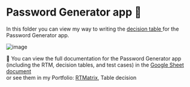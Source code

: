 <h1>Password Generator app 🔑 </h1>
<p>In this folder you can view my way to writing the <a href="https://github.com/nshubina/Portfolio/blob/a11855401a0587e9cfd6634b6610226090f5f996/Test%20Design/Table%20Decision/Password%20Generator/Password%20Generator.%20Table%20decision.pdf" target="_blank">decision table </a>for the Password Generator app.</p>

![image](https://github.com/user-attachments/assets/54a313af-5bb5-4a11-9aaa-72e741e08da0)

<p>📌 You can view the full documentation for the Password Generator app (including the RTM, decision tables, and test cases) in the <a href="https://docs.google.com/spreadsheets/d/14wrOtobCjEQ4kUCQu8RVqCMnCTJ_mjttw-LwvZOjMxg/edit?usp=sharing" target="_blank" >Google Sheet document</a>
<br>or see them in my Portfolio: <a href="https://github.com/nshubina/Portfolio/tree/fbbe0b18c0d1f2b1ca1c54d6bdabcf4ef9c44967/RTM">RTMatrix</a>, Table decision</p>
